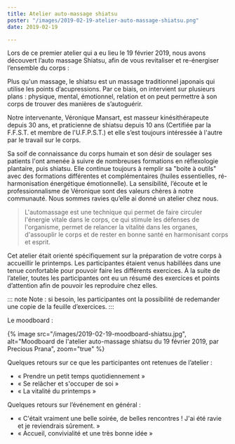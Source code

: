 ```yaml
---
title: Atelier auto-massage shiatsu
poster: "/images/2019-02-19-atelier-auto-massage-shiatsu.png"
date: 2019-02-19

---
```

Lors de ce premier atelier qui a eu lieu le 19 février 2019, nous avons découvert l’auto massage Shiatsu, afin de vous revitaliser et re-énergiser l’ensemble du corps :

Plus qu'un massage, le shiatsu est un massage traditionnel japonais qui utilise les points d’acupressions. Par ce biais, on intervient sur plusieurs plans : physique, mental, émotionnel, relation et on peut permettre à son corps de trouver des manières de s’autoguérir.

Notre intervenante, Véronique Mansart, est masseur kinésithérapeute depuis 30 ans, et praticienne de shiatsu depuis 10 ans (Certifiée par la F.F.S.T. et membre de l'U.F.P.S.T.) et elle s’est toujours intéressée à l'autre par le travail sur le corps.

Sa soif de connaissance du corps humain et son désir de soulager ses patients l'ont amenée à suivre de nombreuses formations en réflexologie plantaire, puis shiatsu. Elle continue toujours à remplir sa "boite à outils" avec des formations différentes et complémentaires (huiles essentielles, ré-harmonisation énergétique émotionnelle).
La sensibilité, l’écoute et le professionnalisme de Véronique sont des valeurs chères à notre communauté. Nous sommes ravies qu’elle ai donné un atelier chez nous.

> L'automassage est une technique qui permet de faire circuler l'énergie vitale dans le corps, ce qui stimule les défenses de l'organisme, permet de relancer la vitalité dans les organes, d'assouplir le corps et de rester en bonne santé en harmonisant corps et esprit.

Cet atelier était orienté spécifiquement sur la préparation de votre corps à accueillir le printemps. Les participantes étaient venus habillées dans une tenue confortable pour pouvoir faire les différents exercices. À la suite de l’atelier, toutes les participantes ont eu un résumé des exercices et points d’attention afin de pouvoir les reproduire chez elles.

::: note
Note : si besoin, les participantes ont la possibilité de redemander une copie de la feuille d’exercices.
:::

Le moodboard :  

{% image src="/images/2019-02-19-moodboard-shiatsu.jpg", alt="Moodboard de l'atelier auto-massage shiatsu du 19 février 2019, par Precious Prana", zoom="true" %}

Quelques retours sur ce que les participantes ont retenues de l’atelier :
- « Prendre un petit temps quotidiennement »
- « Se relâcher et s'occuper de soi »
- « La vitalité du printemps »

Quelques retours sur l’événement en général :
- « C'était vraiment une belle soirée, de belles rencontres ! J'ai été ravie et je reviendrais sûrement. » 
- « Accueil, convivialité et une très bonne idée »